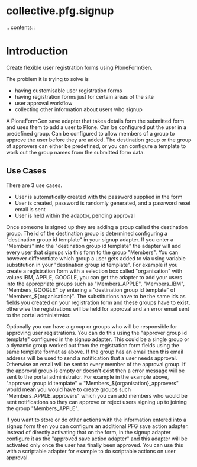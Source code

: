 collective.pfg.signup
=====================

.. contents::

Introduction
============

Create flexible user registration forms using PloneFormGen.

The problem it is trying to solve is

 - having customisable user registration forms
 - having registration forms just for certain areas of the site
 - user approval workflow
 - collecting other information about users who signup

A PloneFormGen save adapter that takes details form the submitted form and uses them to add a user to Plone.
Can be configured put the user in a predefined group. Can be configured to allow
members of a group to approve the user before they are added. The destination group or the group of approvers can
either be predefined, or you can configure a template to work out the group names from the submitted form data.

Use Cases
---------

There are 3 use cases.

 - User is automatically created with the password supplied in the form
 - User is created, password is randomly generated, and a password reset email is sent
 - User is held within the adaptor, pending approval

Once someone is signed up they are adding a group called the destination group. The id of the destination
group is determined configuring a "destination group id template" in your signup adapter.
If you enter a "Members" into the "destination group id template" the adapter will add every user that signups
via this form to the group "Members". You can however differentiate which group a user gets added to via
using variable substitution in your "destination group id template". For example if you create a registration form
with a selection box called "organisation" with values IBM, APPLE, GOOGLE, you can get the adapter to add your users
into the appropriate groups such as "Members_APPLE", "Members_IBM", "Members_GOOGLE" by entering a
"destination group id template" of "Members_${organisation}". The substitutions have to be the same ids as fields
you created on your registration form and these groups have to exist, otherwise the registrations will be held
for approval and an error email sent to the portal administrator.

Optionally you can have a group or groups who will be responsible for approving user registrations. You can
do this using the "approver group id template" configured in the signup adapter. This could be a single group
or a dynamic group worked out from the registration form fields using the same template format as above. If the
group has an email then this email address will be used to send a notification that a user needs approval. Otherwise
an email will be sent to every member of the approval group. If the approval group is empty or doesn't exist then a
error message will be sent to the portal administrator.
For example in the example above, "approver group id template" = "Members_${organisation}_approvers" would mean you
would have to create
groups such "Members_APPLE_approvers" which you can add members who would be sent notifications so they can approve or
reject users signing up to joining the group "Members_APPLE".

If you want to store or do other actions with the information entered into a signup form then you can configure an
additional PFG save action adapter. Instead of directly activating that on the form, in the signup adapter configure it
as the "approved save action adapter" and this adapter will be activated only once the user has finally been approved.
You can use this with a scriptable adapter for example to do scriptable actions on user approval.
